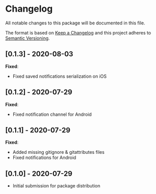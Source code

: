 # Changelog
All notable changes to this package will be documented in this file.

The format is based on [Keep a Changelog](http://keepachangelog.com/en/1.0.0/)
and this project adheres to [Semantic Versioning](http://semver.org/spec/v2.0.0.html).

## [0.1.3] - 2020-08-03

**Fixed**:
- Fixed saved notifications serialization on iOS

## [0.1.2] - 2020-07-29

**Fixed**:
- Fixed notification channel for Android

## [0.1.1] - 2020-07-29

**Fixed**:
- Added missing gitignore & gitattributes files
- Fixed notifications for Android

## [0.1.0] - 2020-07-29

- Initial submission for package distribution
